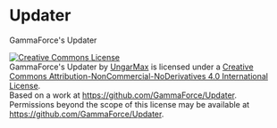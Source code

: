 Updater
=======

GammaForce's Updater

<a rel="license" href="http://creativecommons.org/licenses/by-nc-nd/4.0/"><img alt="Creative Commons License" style="border-width:0" src="http://i.creativecommons.org/l/by-nc-nd/4.0/88x31.png" /></a><br /><span xmlns:dct="http://purl.org/dc/terms/" property="dct:title">GammaForce's Updater</span> by <a xmlns:cc="http://creativecommons.org/ns#" href="https://github.com/GammaForce/Updater" property="cc:attributionName" rel="cc:attributionURL">UngarMax</a> is licensed under a <a rel="license" href="http://creativecommons.org/licenses/by-nc-nd/4.0/">Creative Commons Attribution-NonCommercial-NoDerivatives 4.0 International License</a>.<br />Based on a work at <a xmlns:dct="http://purl.org/dc/terms/" href="https://github.com/GammaForce/Updater" rel="dct:source">https://github.com/GammaForce/Updater</a>.<br />Permissions beyond the scope of this license may be available at <a xmlns:cc="http://creativecommons.org/ns#" href="https://github.com/GammaForce/Updater" rel="cc:morePermissions">https://github.com/GammaForce/Updater</a>.